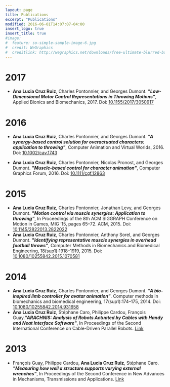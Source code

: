 ```yaml
---
layout: page
title: Publications
excerpt: "Publications"
modified: 2016-06-01T14:07:07-04:00
insert_logo: true
insert_title: true
#image:
#  feature: so-simple-sample-image-6.jpg
#  credit: WeGraphics
#  creditlink: http://wegraphics.net/downloads/free-ultimate-blurred-background-pack/
---
```


# 2017

* **Ana Lucia Cruz Ruiz**, Charles Pontonnier, and Georges Dumont. ***"Low-Dimensional Motor Control Representations in Throwing Motions"***, Applied Bionics and Biomechanics, 2017. Doi: [10.1155/2017/3050917](https://doi.org/10.1155/2017/3050917)  <a href="https://www.researchgate.net/publication/320762283_Low-Dimensional_Motor_Control_Representations_in_Throwing_Motions" class="bibIcon"><i class="fa fa-file-pdf-o"></i></a>



# 2016

* **Ana Lucia Cruz Ruiz**, Charles Pontonnier, and Georges Dumont. ***"A synergy-based control solution for overactuated
characters: application to throwing"***, Computer Animation and Virtual Worlds, 2016. Doi: [10.1002/cav.1743](http://onlinelibrary.wiley.com/doi/10.1002/cav.1743/abstract)  <a href="https://hal.inria.fr/hal-01377058/document" class="bibIcon"><i class="fa fa-file-pdf-o"></i></a>

* **Ana Lucia Cruz Ruiz**, Charles Pontonnier, Nicolas Pronost, and Georges Dumont. ***"Muscle-based control for character animation"***, Computer Graphics Forum, 2016. Doi: [10.1111/cgf.12863](http://onlinelibrary.wiley.com/doi/10.1111/cgf.12863/full)  <a href="https://hal.inria.fr/hal-01317881/document" class="bibIcon"><i class="fa fa-file-pdf-o"></i></a>

# 2015 

* **Ana Lucia Cruz Ruiz**, Charles Pontonnier, Jonathan Levy, and Georges Dumont. ***"Motion control via muscle synergies: Application to throwing"***, In Proceedings of the 8th ACM SIGGRAPH Conference on Motion in Games, MIG ’15, pages 65–72. ACM, 2015. Doi: [10.1145/2822013.2822022](http://dl.acm.org/citation.cfm?id=2822022)  <a href="https://hal.inria.fr/hal-01205162/document" class="bibIcon"><i class="fa fa-file-pdf-o"></i></a>
* **Ana Lucia Cruz Ruiz**, Charles Pontonnier, Anthony Sorel, and Georges Dumont. ***"Identifying representative muscle synergies in overhead football throws"***, Computer Methods in Biomechanics and Biomedical Engineering, 18(sup1):1918–1919, 2015. Doi: [10.1080/10255842.2015.1070581](http://www.tandfonline.com/doi/abs/10.1080/10255842.2015.1070581?journalCode=gcmb20) <a href="https://hal.inria.fr/hal-01174114/document" class="bibIcon"><i class="fa fa-file-pdf-o"></i></a>

# 2014

* **Ana Lucia Cruz Ruiz**, Charles Pontonnier, and Georges Dumont. ***"A bio-inspired limb controller for avatar animation"***. Computer methods in biomechanics and biomedical engineering, 17(sup1):174–175, 2014. Doi: [10.1080/10255842.2014.931658](http://www.tandfonline.com/doi/abs/10.1080/10255842.2014.931658?journalCode=gcmb20#.V538H2F95CU) <a href="https://hal.archives-ouvertes.fr/hal-01060284/file/SB2014.pdf" class="bibIcon"><i class="fa fa-file-pdf-o"></i></a>
* **Ana Lucia Cruz Ruiz**, Stéphane Caro, Philippe Cardou, François Guay.***"ARACHNIS: Analysis of Robots Actuated by Cables with Handy and Neat Interface Software"***, In Proceedings of the Second International Conference on Cable-Driven Parallel Robots. [Link](http://link.springer.com/chapter/10.1007/978-3-319-09489-2_21#page-1)

# 2013

*  François Guay, Philippe Cardou, **Ana Lucia Cruz Ruiz**, Stéphane Caro. ***"Measuring how well a structure supports varying external wrenches"***, In Proceedings of the Second Conference in New Advances in Mechanisms, Transmissions and Applications. [Link](http://link.springer.com/chapter/10.1007/978-94-007-7485-8_47)


